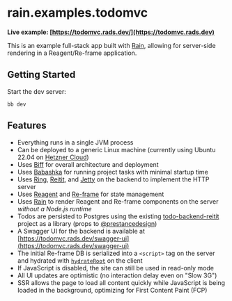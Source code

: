 # rain.examples.todomvc

**Live example: [https://todomvc.rads.dev/](https://todomvc.rads.dev)**

This is an example full-stack app built with [Rain](https://github.com/rads/rain), allowing for server-side rendering in a Reagent/Re-frame application.

## Getting Started

Start the dev server:

```shell
bb dev
```

## Features

- Everything runs in a single JVM process
- Can be deployed to a generic Linux machine (currently using Ubuntu 22.04 on [Hetzner Cloud](https://www.hetzner.com/cloud))
- Uses [Biff](https://biffweb.com) for overall architecture and deployment
- Uses [Babashka](https://github.com/babashka/babashka) for running project tasks with minimal startup time
- Uses [Ring](https://github.com/ring-clojure/ring), [Reitit](https://github.com/metosin/reitit), and [Jetty](https://github.com/sunng87/ring-jetty9-adapter) on the backend to implement the HTTP server
- Uses [Reagent](https://github.com/reagent-project/reagent) and [Re-frame](https://github.com/day8/re-frame/) for state management
- Uses [Rain](https://github.com/rads/rain) to render Reagent and Re-frame components on the server _without a Node.js runtime_
- Todos are persisted to Postgres using the existing [todo-backend-reitit](https://github.com/prestancedesign/todo-backend-reitit) project as a library (props to [@prestancedesign](https://github.com/prestancedesign/todo-backend-reitit))
- A Swagger UI for the backend is available at [https://todomvc.rads.dev/swagger-ui](https://todomvc.rads.dev/swagger-ui)
- The initial Re-frame DB is serialized into a `<script>` tag on the server and hydrated with [`hydrateRoot`](https://react.dev/reference/react-dom/client/hydrateRoot) on the client
- If JavaScript is disabled, the site can still be used in read-only mode
- All UI updates are optimistic (no interaction delay even on "Slow 3G")
- SSR allows the page to load all content quickly while JavaScript is being loaded in the background, optimizing for First Content Paint (FCP)
